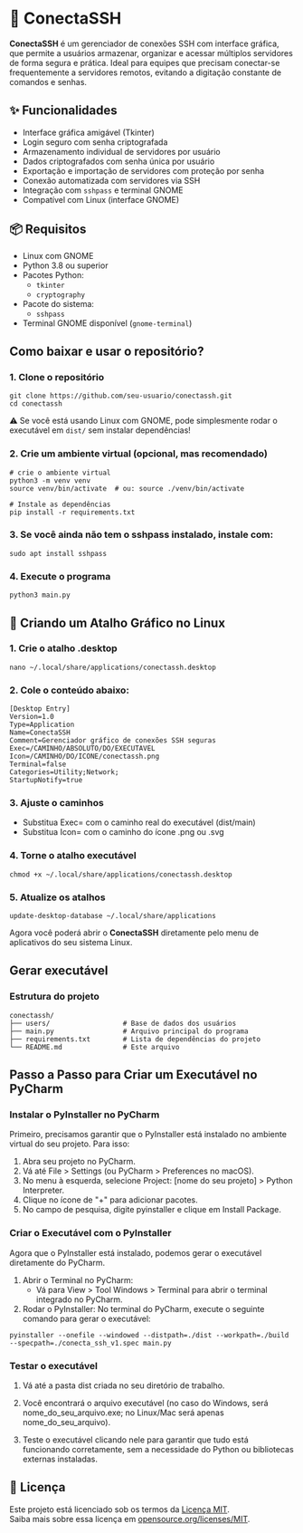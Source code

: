# 🔐 ConectaSSH

**ConectaSSH** é um gerenciador de conexões SSH com interface gráfica, que permite a usuários armazenar, organizar e acessar múltiplos servidores de forma segura e prática. Ideal para equipes que precisam conectar-se frequentemente a servidores remotos, evitando a digitação constante de comandos e senhas.

## ✨ Funcionalidades

- Interface gráfica amigável (Tkinter)
- Login seguro com senha criptografada
- Armazenamento individual de servidores por usuário
- Dados criptografados com senha única por usuário
- Exportação e importação de servidores com proteção por senha
- Conexão automatizada com servidores via SSH
- Integração com `sshpass` e terminal GNOME
- Compatível com Linux (interface GNOME)

## 📦 Requisitos

- Linux com GNOME
- Python 3.8 ou superior
- Pacotes Python:
  - `tkinter`
  - `cryptography`
- Pacote do sistema:
  - `sshpass`
- Terminal GNOME disponível (`gnome-terminal`)

## Como baixar e usar o repositório?

### 1. Clone o repositório

```
git clone https://github.com/seu-usuario/conectassh.git
cd conectassh
```

⚠️ Se você está usando Linux com GNOME, pode simplesmente rodar o executável em `dist/` sem instalar dependências!

### 2. Crie um ambiente virtual (opcional, mas recomendado)

```
# crie o ambiente virtual
python3 -m venv venv
source venv/bin/activate  # ou: source ./venv/bin/activate

# Instale as dependências
pip install -r requirements.txt
```

### 3. Se você ainda não tem o sshpass instalado, instale com:

```
sudo apt install sshpass
```

### 4. Execute o programa

```
python3 main.py
```

## 🧩 Criando um Atalho Gráfico no Linux

### 1. Crie o atalho .desktop

```
nano ~/.local/share/applications/conectassh.desktop
```

### 2. Cole o conteúdo abaixo:

```
[Desktop Entry]
Version=1.0
Type=Application
Name=ConectaSSH
Comment=Gerenciador gráfico de conexões SSH seguras
Exec=/CAMINHO/ABSOLUTO/DO/EXECUTAVEL
Icon=/CAMINHO/DO/ICONE/conectassh.png
Terminal=false
Categories=Utility;Network;
StartupNotify=true
```

### 3. Ajuste o caminhos
 
* Substitua Exec= com o caminho real do executável (dist/main)
* Substitua Icon= com o caminho do ícone .png ou .svg

### 4. Torne o atalho executável

```
chmod +x ~/.local/share/applications/conectassh.desktop
```

### 5. Atualize os atalhos

```
update-desktop-database ~/.local/share/applications
```
Agora você poderá abrir o **ConectaSSH** diretamente pelo menu de aplicativos do seu sistema Linux.

## Gerar executável

### Estrutura do projeto

```
conectassh/
├── users/                  # Base de dados dos usuários
├── main.py                 # Arquivo principal do programa
├── requirements.txt        # Lista de dependências do projeto
└── README.md               # Este arquivo
```

## Passo a Passo para Criar um Executável no PyCharm

### **Instalar o PyInstaller no PyCharm**

Primeiro, precisamos garantir que o PyInstaller está instalado no ambiente virtual do seu projeto. Para isso:

1. Abra seu projeto no PyCharm.
2. Vá até File > Settings (ou PyCharm > Preferences no macOS).
3. No menu à esquerda, selecione Project: [nome do seu projeto] > Python Interpreter.
4. Clique no ícone de "+" para adicionar pacotes.
5. No campo de pesquisa, digite pyinstaller e clique em Install Package.


### **Criar o Executável com o PyInstaller**
Agora que o PyInstaller está instalado, podemos gerar o executável diretamente do PyCharm.

1. Abrir o Terminal no PyCharm:
    * Vá para View > Tool Windows > Terminal para abrir o terminal integrado no PyCharm.
2. Rodar o PyInstaller: No terminal do PyCharm, execute o seguinte comando para gerar o executável:

```
pyinstaller --onefile --windowed --distpath=./dist --workpath=./build --specpath=./conecta_ssh_v1.spec main.py
```
### Testar o executável
1. Vá até a pasta dist criada no seu diretório de trabalho.

2. Você encontrará o arquivo executável (no caso do Windows, será nome_do_seu_arquivo.exe; no Linux/Mac será apenas nome_do_seu_arquivo).

3. Teste o executável clicando nele para garantir que tudo está funcionando corretamente, sem a necessidade do Python ou bibliotecas externas instaladas.

## 📄 Licença

Este projeto está licenciado sob os termos da [Licença MIT](LICENSE).  
Saiba mais sobre essa licença em [opensource.org/licenses/MIT](https://opensource.org/licenses/MIT).
